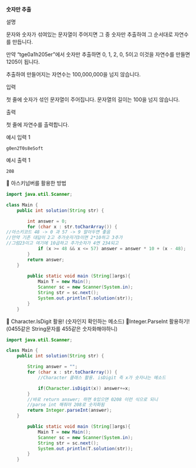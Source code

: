 **숫자만 추출**

설명

문자와 숫자가 섞여있는 문자열이 주어지면 그 중 숫자만 추출하여 그 순서대로 자연수를 만듭니다.

만약 “tge0a1h205er”에서 숫자만 추출하면 0, 1, 2, 0, 5이고 이것을 자연수를 만들면 1205이 됩니다.

추출하여 만들어지는 자연수는 100,000,000을 넘지 않습니다.

입력

첫 줄에 숫자가 섞인 문자열이 주어집니다. 문자열의 길이는 100을 넘지 않습니다.

출력

첫 줄에 자연수를 출력합니다.

예시 입력 1

```
g0en2T0s8eSoft

```

예시 출력 1

```
208
```

📌 아스키넘버를 활용한 방법

```java
import java.util.Scanner;

class Main {
    public int solution(String str) {

        int answer = 0;
        for (char x : str.toCharArray()) {
//아스키코드 48 -> 0 과 57 -> 9 알아두면 좋음 
//만약 기존 대답이 2고 추가숫자가3이면 2*10하고 3추가
//그럼23이고 여기에 10곱하고 추가숫자가 4면 234되고
            if (x >= 48 && x <= 57) answer = answer * 10 + (x - 48);
        }
        return answer;
    }
    
        public static void main (String[]args){
            Main T = new Main();
            Scanner sc = new Scanner(System.in);
            String str = sc.next();
            System.out.println(T.solution(str));
        }
    }
```

📌 Character.IsDigit 활용! (숫자인지 확인하는 메소드) 
📌Integer.ParseInt 활용하기! (0455같은 String문자를 455같은 숫자화해야하니)

```java
import java.util.Scanner;

class Main {
    public int solution(String str) {

        String answer = "";
        for (char x : str.toCharArray()) {
            //Character 클래스 활용. isDigit 즉 x가 숫자냐는 메소드

            if(Character.isDigit(x)) answer+=x;
        }
        //바로 return answer; 하면 0있으면 0208 이런 식으로 되니
        //parse int 해줘야 208로 숫자화됨
        return Integer.parseInt(answer);
    }

        public static void main (String[]args){
            Main T = new Main();
            Scanner sc = new Scanner(System.in);
            String str = sc.next();
            System.out.println(T.solution(str));
        }
    }
```
